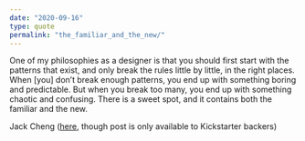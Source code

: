```yaml
---
date: "2020-09-16"
type: quote
permalink: "the_familiar_and_the_new/"
---
```

One of my philosophies as a designer is that you should first start with the patterns that exist, and only break the rules little by little, in the right places. When [you] don’t break enough patterns, you end up with something boring and predictable. But when you break too many, you end up with something chaotic and confusing. There is a sweet spot, and it contains both the familiar and the new.

Jack Cheng (<a href="https://www.kickstarter.com/projects/jackcheng/these-days-a-novel/posts/347012">here</a>, though post is only available to Kickstarter backers)